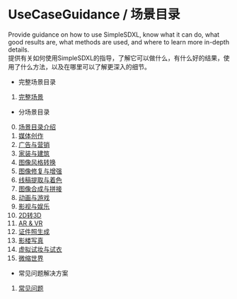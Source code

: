 # UseCaseGuidance / 场景目录
Provide guidance on how to use SimpleSDXL, know what it can do, what good results are, what methods are used, and where to learn more in-depth details.
<br>提供有关如何使用SimpleSDXL的指导，了解它可以做什么，有什么好的结果，使用了什么方法，以及在哪里可以了解更深入的细节。

* 完整场景目录
1. [完整场景](https://github.com/metercai/UseCaseGuidance/blob/main/UseCaseGuidanceForSimpleSDXL.md)

* 分场景目录
0. [场景目录介绍](https://github.com/metercai/UseCaseGuidance/blob/main/sub/0.intr.md)
1. [媒体创作](https://github.com/metercai/UseCaseGuidance/blob/main/sub/1.MediaCreation.md)
2. [广告与营销](https://github.com/metercai/UseCaseGuidance/blob/main/sub/2.marketing.md)
3. [家装与建筑](https://github.com/metercai/UseCaseGuidance/blob/main/sub/3.building.md)
4. [图像风格转换](https://github.com/metercai/UseCaseGuidance/blob/main/sub/4.StyleConversion.md)
5. [图像修复与增强](https://github.com/metercai/UseCaseGuidance/blob/main/sub/5.PictureRestoration.md)
6. [线稿提取与着色](https://github.com/metercai/UseCaseGuidance/blob/main/sub/6.LineArt.md)
7. [图像合成与拼接](https://github.com/metercai/UseCaseGuidance/blob/main/sub/7.ImageCompositing.md)
8. [动画与游戏](https://github.com/metercai/UseCaseGuidance/blob/main/sub/8.Animation.md)
9. [影视与娱乐](https://github.com/metercai/UseCaseGuidance/blob/main/sub/9.movie.md)
10. [2D转3D](https://github.com/metercai/UseCaseGuidance/blob/main/sub/10.3D.md)
11. [AR & VR](https://github.com/metercai/UseCaseGuidance/blob/main/sub/11.VR.md)
12. [证件照生成](https://github.com/metercai/UseCaseGuidance/blob/main/sub/12.IDPhoto.md)
13. [影楼写真](https://github.com/metercai/UseCaseGuidance/blob/main/sub/13.PhotoStudio.md)
14. [虚拟试妆与试衣](https://github.com/metercai/UseCaseGuidance/blob/main/sub/14.Markup.md)
15. [微缩世界](https://github.com/metercai/UseCaseGuidance/blob/main/sub/15.Miniature.md)

* 常见问题解决方案
1. [常见问题](https://github.com/metercai/UseCaseGuidance/blob/main/FAQ.md)




